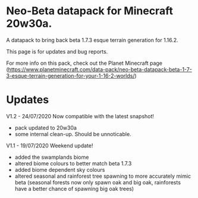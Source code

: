 # Neo-Beta datapack for Minecraft 20w30a.

A datapack to bring back beta 1.7.3 esque terrain generation for 1.16.2.

This page is for updates and bug reports. 

For more info on this pack, check out the Planet Minecraft page (https://www.planetminecraft.com/data-pack/neo-beta-datapack-beta-1-7-3-esque-terrain-generation-for-your-1-16-2-worlds/)

# Updates
V1.2 - 24/07/2020
Now compatible with the latest snapshot!
- pack updated to 20w30a
- some internal clean-up. Should be unnoticable.

V1.1 - 19/07/2020
Weekend update!
- added the swamplands biome
- altered biome colours to better match beta 1.7.3
- added biome dependent sky colours
- altered seasonal and rainforest tree spawning to more accurately mimic beta (seasonal forests now only spawn oak and big oak, rainforests have a better chance of spawning big oak trees)

